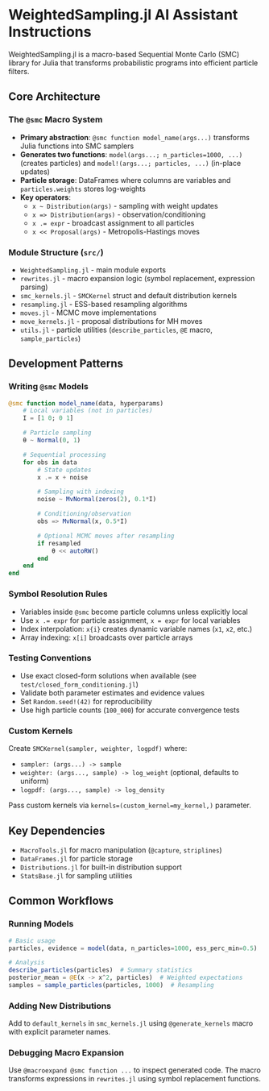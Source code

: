 # WeightedSampling.jl AI Assistant Instructions

WeightedSampling.jl is a macro-based Sequential Monte Carlo (SMC) library for Julia that transforms probabilistic programs into efficient particle filters.

## Core Architecture

### The `@smc` Macro System

- **Primary abstraction**: `@smc function model_name(args...)` transforms Julia functions into SMC samplers
- **Generates two functions**: `model(args...; n_particles=1000, ...)` (creates particles) and `model!(args...; particles, ...)` (in-place updates)
- **Particle storage**: DataFrames where columns are variables and `particles.weights` stores log-weights
- **Key operators**:
  - `x ~ Distribution(args)` - sampling with weight updates
  - `x => Distribution(args)` - observation/conditioning
  - `x .= expr` - broadcast assignment to all particles
  - `x << Proposal(args)` - Metropolis-Hastings moves

### Module Structure (`src/`)

- `WeightedSampling.jl` - main module exports
- `rewrites.jl` - macro expansion logic (symbol replacement, expression parsing)
- `smc_kernels.jl` - `SMCKernel` struct and default distribution kernels
- `resampling.jl` - ESS-based resampling algorithms
- `moves.jl` - MCMC move implementations
- `move_kernels.jl` - proposal distributions for MH moves
- `utils.jl` - particle utilities (`describe_particles`, `@E` macro, `sample_particles`)

## Development Patterns

### Writing `@smc` Models

```julia
@smc function model_name(data, hyperparams)
    # Local variables (not in particles)
    I = [1 0; 0 1]

    # Particle sampling
    θ ~ Normal(0, 1)

    # Sequential processing
    for obs in data
        # State updates
        x .= x + noise

        # Sampling with indexing
        noise ~ MvNormal(zeros(2), 0.1*I)

        # Conditioning/observation
        obs => MvNormal(x, 0.5*I)

        # Optional MCMC moves after resampling
        if resampled
            θ << autoRW()
        end
    end
end
```

### Symbol Resolution Rules

- Variables inside `@smc` become particle columns unless explicitly local
- Use `x .= expr` for particle assignment, `x = expr` for local variables
- Index interpolation: `x{i}` creates dynamic variable names (`x1`, `x2`, etc.)
- Array indexing: `x[i]` broadcasts over particle arrays

### Testing Conventions

- Use exact closed-form solutions when available (see `test/closed_form_conditioning.jl`)
- Validate both parameter estimates and evidence values
- Set `Random.seed!(42)` for reproducibility
- Use high particle counts (`100_000`) for accurate convergence tests

### Custom Kernels

Create `SMCKernel(sampler, weighter, logpdf)` where:

- `sampler: (args...) -> sample`
- `weighter: (args..., sample) -> log_weight` (optional, defaults to uniform)
- `logpdf: (args..., sample) -> log_density`

Pass custom kernels via `kernels=(custom_kernel=my_kernel,)` parameter.

## Key Dependencies

- `MacroTools.jl` for macro manipulation (`@capture`, `striplines`)
- `DataFrames.jl` for particle storage
- `Distributions.jl` for built-in distribution support
- `StatsBase.jl` for sampling utilities

## Common Workflows

### Running Models

```julia
# Basic usage
particles, evidence = model(data, n_particles=1000, ess_perc_min=0.5)

# Analysis
describe_particles(particles)  # Summary statistics
posterior_mean = @E(x -> x^2, particles)  # Weighted expectations
samples = sample_particles(particles, 1000)  # Resampling
```

### Adding New Distributions

Add to `default_kernels` in `smc_kernels.jl` using `@generate_kernels` macro with explicit parameter names.

### Debugging Macro Expansion

Use `@macroexpand @smc function ...` to inspect generated code. The macro transforms expressions in `rewrites.jl` using symbol replacement functions.
